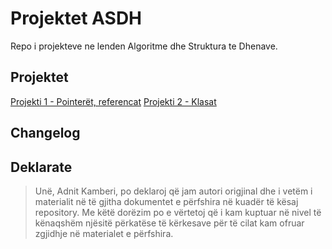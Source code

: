 # Projektet ASDH

Repo i projekteve ne lenden Algoritme dhe Struktura te Dhenave.

## Projektet
 [Projekti 1  - Pointerët, referencat](https://github.com/adnit/Projektet-ASDH/tree/master/Projekti%201)
 [Projekti 2  - Klasat](https://github.com/adnit/Projektet-ASDH/tree/master/Projekti%202)

## Changelog

## Deklarate
> Unë, Adnit Kamberi, po deklaroj që jam autori origjinal dhe i vetëm i materialit në të gjitha dokumentet e përfshira në kuadër të kësaj repository. Me këtë dorëzim po e vërtetoj që i kam kuptuar në nivel të kënaqshëm njësitë përkatëse të kërkesave për të cilat kam ofruar zgjidhje në materialet e përfshira. 
